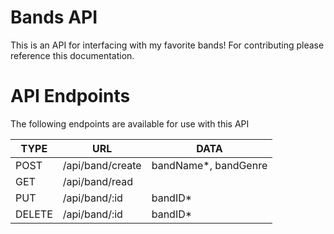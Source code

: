 # Bands API

This is an API for interfacing with my favorite bands! For contributing please reference this documentation.

# API Endpoints

The following endpoints are available for use with this API

|TYPE           |URL                |DATA                   |
|---------------|-------------------|-----------------------|
|POST           |/api/band/create   |bandName*, bandGenre   |
|GET            |/api/band/read     |                       |
|PUT            |/api/band/:id      |bandID*                |
|DELETE         |/api/band/:id      |bandID*                |

